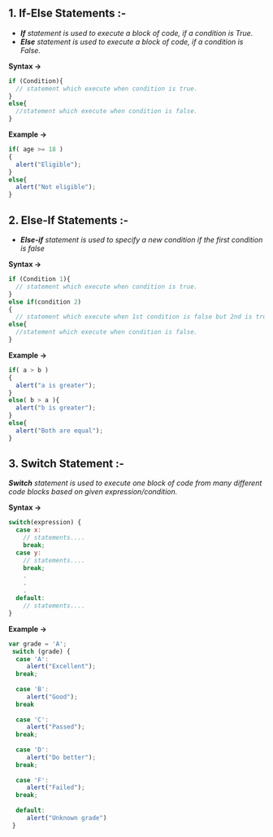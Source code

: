## 1. If-Else Statements :- 
- ***If** statement is used to execute a block of code, if a condition is True.*
- ***Else** statement is used to execute a block of code, if a condition is False.* 

**Syntax ->**
```js script
if (Condition){
  // statement which execute when condition is true.
}
else{
  //statement which execute when condition is false.
}
```
**Example ->**
```js script
if( age >= 18 )
{
  alert("Eligible");
}
else{
  alert("Not eligible");
}
```
## 2. Else-If Statements :- 
- ***Else-if** statement is used to specify a new condition if the first condition is false* 

**Syntax ->**
```js script
if (Condition 1){
  // statement which execute when condition is true.
}
else if(condition 2)
{
  // statement which execute when 1st condition is false but 2nd is true. 
else{
  //statement which execute when condition is false.
}
```
**Example ->**
```js script
if( a > b )
{
  alert("a is greater");
}
else( b > a ){
  alert("b is greater");
}
else{
  alert("Both are equal");
}
```

## 3. Switch Statement :- 
***Switch** statement is used to execute one block of code from many different code blocks based on given expression/condition.*

**Syntax ->**
```js script
switch(expression) {
  case x:
    // statements....
    break;
  case y:
    // statements....
    break;
    .
    .
    .
  default:
    // statements....
}
```

**Example ->**
```js script
var grade = 'A';
 switch (grade) {
  case 'A': 
     alert("Excellent");
  break;
     
  case 'B': 
     alert("Good");
  break
    
  case 'C': 
     alert("Passed");
  break;
     
  case 'D': 
     alert("Do better");
  break;
            
  case 'F': 
     alert("Failed");
  break;
            
  default:  
     alert("Unknown grade")
 }
```
